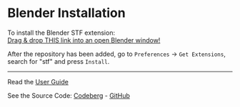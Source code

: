 # Blender Installation

To install the Blender STF extension:<br>
<a class="drag-button" href="https://github.com/emperorofmars/stf_blender/releases/download/v0.0.11/stf_blender-0.0.11.zip?repository=https://blender.stfform.at&blender_version_min=4.4.0"><span>Drag & drop THIS link into an open Blender window!</span></a>

After the repository has been added, go to `Preferences` → `Get Extensions`, search for "stf" and press `Install`. 

---

Read the [User Guide](../guides/blender/blender.md)

See the Source Code: [Codeberg](https://codeberg.org/emperorofmars/stf_blender) - [GitHub](https://github.com/emperorofmars/stf_blender)

